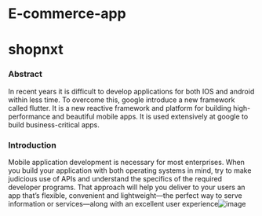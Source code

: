 # E-commerce-app
# shopnxt

### Abstract
In recent years it is difficult to develop applications for both IOS and android within
less time. To overcome this, google introduce a new framework called flutter.
It is a new reactive framework and platform for building high-performance and
beautiful mobile apps. It is used extensively at google to build
business-critical apps.

### Introduction
Mobile application development is necessary for most enterprises. When you build your application with both operating systems in mind, try to make judicious use of APIs and understand the specifics of the required developer programs. That approach will help you deliver to your users an app that’s flexible, convenient and lightweight—the perfect way to serve information or services—along with an excellent user experience![image](https://user-images.githubusercontent.com/70833350/145782480-f9a6bdd6-5ba1-475a-96a9-117249ea7595.png)





